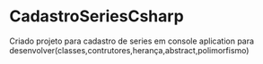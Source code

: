 # CadastroSeriesCsharp

Criado projeto para cadastro de series em console aplication para desenvolver(classes,contrutores,herança,abstract,polimorfismo)
